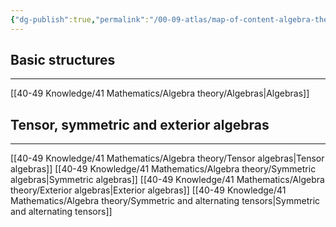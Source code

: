 ```yaml
---
{"dg-publish":true,"permalink":"/00-09-atlas/map-of-content-algebra-theory/","updated":"2025-03-29T15:24:58-07:00"}
---
```


## Basic structures
---

[[40-49 Knowledge/41 Mathematics/Algebra theory/Algebras\|Algebras]]

## Tensor, symmetric and exterior algebras
---

[[40-49 Knowledge/41 Mathematics/Algebra theory/Tensor algebras\|Tensor algebras]]
[[40-49 Knowledge/41 Mathematics/Algebra theory/Symmetric algebras\|Symmetric algebras]]
[[40-49 Knowledge/41 Mathematics/Algebra theory/Exterior algebras\|Exterior algebras]]
[[40-49 Knowledge/41 Mathematics/Algebra theory/Symmetric and alternating tensors\|Symmetric and alternating tensors]]